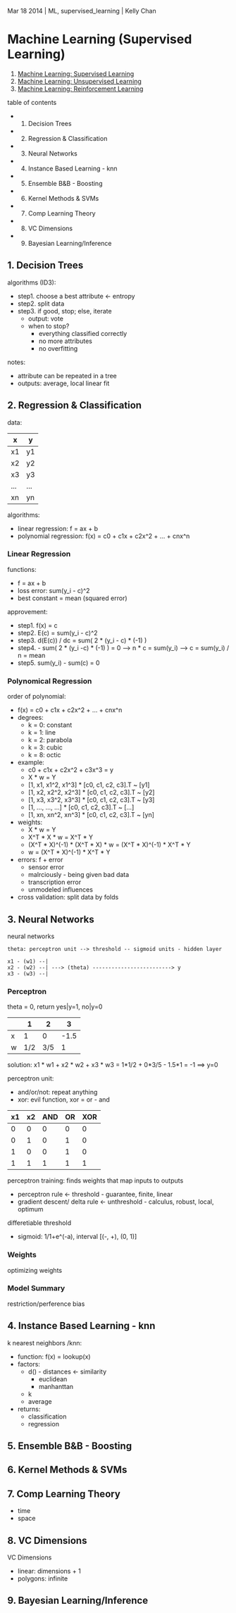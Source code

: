 Mar 18 2014 | ML, supervised_learning | Kelly Chan
# Machine Learning (Supervised Learning)

1. [Machine Learning: Supervised Learning](https://github.com/KellyChan/notebook/blob/master/tech/20140318-Machine_Learning_Supervised_Learning.md)
2. [Machine Learning: Unsupervised Learning](https://github.com/KellyChan/notebook/blob/master/tech/20140416-Machine_Learning_Unsupervised_Learning.md)
3. [Machine Learning: Reinforcement Learning](https://github.com/KellyChan/notebook/blob/master/tech/20140513-Machine_Learning_Reinforcement_Learning.md)

table of contents
- 1. Decision Trees
- 2. Regression & Classification
- 3. Neural Networks
- 4. Instance Based Learning - knn
- 5. Ensemble B&B - Boosting
- 6. Kernel Methods & SVMs
- 7. Comp Learning Theory
- 8. VC Dimensions
- 9. Bayesian Learning/Inference

## 1. Decision Trees

algorithms (ID3):  
- step1. choose a best attribute <- entropy
- step2. split data
- step3. if good, stop; else, iterate
     - output: vote
     - when to stop?
         - everything classified correctly
         - no more attributes
         - no overfitting


notes:
- attribute can be repeated in a tree
- outputs: average, local linear fit


## 2. Regression & Classification

data:

| x   | y   |
|-----|-----|
| x1  | y1  |
| x2  | y2  |
| x3  | y3  |
| ... | ... |
| xn  | yn  |

algorithms:
- linear regression: f = ax + b
- polynomial regression: f(x) = c0 + c1x + c2x^2 + ... + cnx^n


### Linear Regression

functions:
- f = ax + b
- loss error: sum(y_i - c)^2
- best constant = mean (squared error)

approvement:  
- step1. f(x) = c
- step2. E(c) = sum(y_i - c)^2  
- step3. d(E(c)) / dc = sum( 2 * (y_i - c) * (-1) )  
- step4. \- sum( 2 * (y\_i -c) * (-1) ) = 0 --> n * c = sum(y\_i) --> c = sum(y\_i) / n = mean  
- step5. sum(y_i) - sum(c) = 0  


### Polynomical Regression

order of polynomial:  
- f(x) = c0 + c1x + c2x^2 + ... + cnx^n
- degrees:
    - k = 0: constant
    - k = 1: line
    - k = 2: parabola
    - k = 3: cubic
    - k = 8: octic
- example:
    - c0 + c1x + c2x^2 + c3x^3 = y
    - X * w = Y
    - [1, x1, x1^2, x1^3] * [c0, c1, c2, c3].T ~ [y1]
    - [1, x2, x2^2, x2^3] * [c0, c1, c2, c3].T ~ [y2]
    - [1, x3, x3^2, x3^3] * [c0, c1, c2, c3].T ~ [y3]
    - [1, ..., ..., ...]  * [c0, c1, c2, c3].T ~ [...]
    - [1, xn, xn^2, xn^3] * [c0, c1, c2, c3].T ~ [yn]
- weights:
    - X * w = Y
    - X^T * X * w = X^T * Y
    - (X^T * X)^(-1) * (X^T * X) * w = (X^T * X)^(-1) * X^T * Y
    - w = (X^T * X)^(-1) * X^T * Y
- errors: f + error
    - sensor error
    - malrciously - being given bad data
    - transcription error
    - unmodeled influences
- cross validation: split data by folds


## 3. Neural Networks

neural networks
```
theta: perceptron unit --> threshold -- sigmoid units - hidden layer

x1 - (w1) --|
x2 - (w2) --| ---> (theta) -------------------------> y
x3 - (w3) --| 
```

### Perceptron

theta = 0, return yes|y=1, no|y=0  

|   | 1   |   2 |   3  |
|---|-----|-----|------|
| x | 1   |   0 | -1.5 |
| w | 1/2 | 3/5 | 1    |

solution: x1 \* w1 + x2 \* w2 + x3 \* w3 = 1\*1/2 + 0\*3/5 - 1.5\*1 = -1    ==> y=0  

perceptron unit:
- and/or/not: repeat anything
- xor: evil function, xor = or - and

| x1 | x2 | AND | OR | XOR |
|----|----|-----|----|-----|
| 0  | 0  | 0   | 0  | 0   |
| 0  | 1  | 0   | 1  | 0   |
| 1  | 0  | 0   | 1  | 0   |
| 1  | 1  | 1   | 1  | 1   |

perceptron training: finds weights that map inputs to outputs
- perceptron rule <- threshold - guarantee, finite, linear
- gradient descent/ delta rule <- unthreshold - calculus, robust, local, optimum

differetiable threshold
- sigmoid: 1/1+e^(-a), interval [(-, +), (0, 1)]

### Weights

optimizing weights  

### Model Summary
restriction/perference bias


## 4. Instance Based Learning - knn

k nearest neighbors /knn:
- function: f(x) = lookup(x)
- factors:
    - d() - distances <- similarity
        - euclidean
        - manhanttan
    - k
    - average
- returns:
    - classification
    - regression

## 5. Ensemble B&B - Boosting


## 6. Kernel Methods & SVMs
## 7. Comp Learning Theory

- time
- space

## 8. VC Dimensions

VC Dimensions
- linear: dimensions + 1
- polygons: infinite


## 9. Bayesian Learning/Inference
